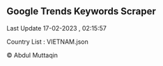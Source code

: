 

## Google Trends Keywords Scraper 
 
Last Update 17-02-2023 , 02:15:57

Country List :
VIETNAM.json



© Abdul Muttaqin 
